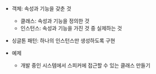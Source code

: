 - 객체: 속성과 기능을 갖춘 것
    - 클래스: 속성과 기능을 정의한 것
    - 인스턴스: 속성과 기능을 가진 것 중 실제하는 것

- 싱글톤 패턴: 하나의 인스턴스만 생성하도록 구현

- 예제
    - 개발 중인 시스템에서 스피커에 접근할 수 있는 클래스 만들기